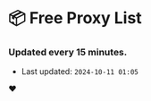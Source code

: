 # :package: Free Proxy List
### Updated every 15 minutes.

- Last updated: `2024-10-11 01:05`

:heart:
